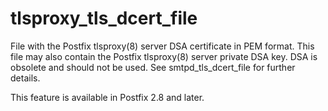 # tlsproxy_tls_dcert_file 

 File with the Postfix tlsproxy(8) server DSA certificate in PEM
format.  This file may also contain the Postfix tlsproxy(8) server
private DSA key.  DSA is obsolete and should not be used.  See
smtpd_tls_dcert_file for further details.  

 This feature is available in Postfix 2.8 and later. 


